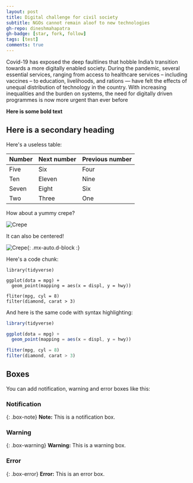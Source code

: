 ```yaml
---
layout: post
title: Digital challenge for civil society
subtitle: NGOs cannot remain aloof to new technologies
gh-repo: dineshmahapatra
gh-badge: [star, fork, follow]
tags: [test]
comments: true
---
```


Covid-19 has exposed the deep faultlines that hobble India’s transition towards a more digitally enabled society. During the pandemic, several essential services, ranging from access to healthcare services – including vaccines – to education, livelihoods, and rations — have felt the effects of unequal distribution of technology in the country. With increasing inequalities and the burden on systems, the need for digitally driven programmes is now more urgent than ever before

**Here is some bold text**

## Here is a secondary heading

Here's a useless table:

| Number | Next number | Previous number |
| :------ |:--- | :--- |
| Five | Six | Four |
| Ten | Eleven | Nine |
| Seven | Eight | Six |
| Two | Three | One |


How about a yummy crepe?

![Crepe](https://unsplash.com/photos/4YjqMVPed30)

It can also be centered!

![Crepe](https://s3-media3.fl.yelpcdn.com/bphoto/cQ1Yoa75m2yUFFbY2xwuqw/348s.jpg){: .mx-auto.d-block :}

Here's a code chunk:

~~~
library(tidyverse)

ggplot(dota = mpg) + 
  geom_point(mapping = aes(x = displ, y = hwy))

fliter(mpg, cyl = 8)
filter(diamond, carat > 3)
~~~

And here is the same code with syntax highlighting:

```javascript
library(tidyverse)

ggplot(dota = mpg) + 
  geom_point(mapping = aes(x = displ, y = hwy))

fliter(mpg, cyl = 8)
filter(diamond, carat > 3)
```



## Boxes
You can add notification, warning and error boxes like this:

### Notification

{: .box-note}
**Note:** This is a notification box.

### Warning

{: .box-warning}
**Warning:** This is a warning box.

### Error

{: .box-error}
**Error:** This is an error box.
